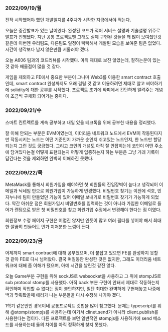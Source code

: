 ### 2022/09/19/월

진작 시작했어야 했던 개발일지를 4주차가 시작한 지금에서야 적는다.

오늘은 중간발표가 있는 날이였다. 완성된 코드가 적어 서비스 설명과 기술설명 위주로 발표가 진행됐다. 지난 공통 프로젝트땐 그래도 실제 구현된 것들을 꽤 많이 보여줬던것 같은데 이번엔 우리팀도, 다른팀도 일정이 빡빡해서 개발된 모습을 보여준 팀은 없었다. 시간이 생각보다 남지 않은만큼 서둘러야 겠다.

오늘 A606 팀과의 코드리뷰를 시작했다. 아직 제대로 보진 않았는데, 잘하는분이 있는것 같아 배울점이 많을 것  같다.

게임을 제외하고 FE에서 중요한 부분이 그나마 Web3를 이용한 smart contract 호출인데, smart contract 완성까지도 오래 걸릴 것 같고 이용하려면 제대로 알고 써야하기에 solidity에 대한 공부를 시작했다. 프로젝트 초기에 싸피에서 간단하게 알려주는 개념이 조금씩 구체화 되어가는 중이다.



### 2022/09/21/수

스마트 컨트렉트를 계속 공부하고 내일 있을 테크톡을 위해 공부한 내용을 정리했다.

잘 이해 안되는 부분은 EVM이였는데, 이더리움 네트워크 노드에서 EVM이 작동된다지만 작동시키는 노드는 어떤 기준인지 가까운 순인지 쉬고있는 노드인지, 한 노드만 할당되는지 그런 것도 궁금했다. 그리고 코인의 개념도 아직 잘 안잡히는데 코인이 어떤 주소에 담겨있다는걸 어떻게 표현되는지 어떻게 입증하는지 하는 부분은 그냥 거래 기록이 담긴다는 것을 제외하면 완벽히 이해하진 못했다.



### 2022/09/22/목

MetaMask를 통해서 회원가입을 해야하면 첫 회원들의 진입장벽이 높다고 생각되어 이메일과 닉네임 만으로 회원가입이 가능하게 변경했다. 비밀번호 찾기는 이전에 석호, 민지누나네 팀이 만들었던 기능이 있어 이메일 보내기로 비밀번호 찾기가 가능하게 되었다. 약간 아쉬운 점은 회원가입시 비밀번호를 입력하는 것이 아니라 가입한 이메일로 들어가 랜덤으로 받은 첫 비밀번호를 찾고 회원가입 수정에서 변경해야 한다는 점 이였다.

회원정보 수정 페이지 구현은 어렵진 않지만 인풋이 많고 여러 필터를 넣어야 해서 최대한 깔끔히 만들어도 먼가 지저분한 느낌이 든다.



### 2022/09/23/금

어제까지 smart contract에 대해 공부했으며, 더 붙잡고 있으면 FE를 완성하지 못할 것 같아 FE로 다시 넘어왔다. 결국 며칠동안 완성한 것은 없지만, 그래도 이더리움 네트워크에 대해 좀 이해가 됐으며, 아예 시간을 날린것 같진 않다.

오늘 Game부분 구현을 위해 sockJS로 websocket을 사용하고 그 위에 stompJS로 sub protocol stomp를 사용했다. 아직 back 부분 구현이 안돼서 제대로 작동하는지 확인하며 작업할 수 없다는 점이 불안하지만, 일단 최대한 완벽하게 구현해놓고 나중에 백과 맞춰봤을때 에러가 나는 부분들을 다시 수정해 나가야 겠다.

1학기 같은반인 경욱이네 공통프로젝트 깃헙을 많이 참고했다. 문제는 typescript를 위해 @stomp/stompjs를 사용하는데 여기서 clinet.send가 아니라 client.publish를 사용한다는 점이다. 다른 프로젝트를 보면 일반적인 stompjs를 사용하기에 send 메소드를 사용하는데 둘의 차이를 아직 정확하게 찾지 못했다.